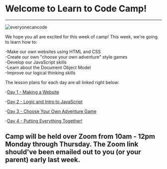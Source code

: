 # Welcome to Learn to Code Camp!
--------


![everyonecancode](https://images.unsplash.com/photo-1526649661456-89c7ed4d00b8?ixlib=rb-1.2.1&ixid=eyJhcHBfaWQiOjEyMDd9&auto=format&fit=crop&w=1171&q=80)

We hope you all are excited for this week of camp! This week, we're going to learn how to:

-Make our own websites using HTML and CSS<br>
-Create our own "choose your own adventure" style games<br>
-Develop our JavaScript skills<br>
-Learn about the Document Object Model<br>
-Improve our logical thinking skills <br>


The lesson plans for each day are all linked right below:

-[Day 1 - Making a Website](./day1)

-[Day 2 - Logic and Intro to JavaScript](./day2)

-[Day 3 - Choose Your Own Adventure Game](./day3)

-[Day 4 - Putting Everything Together!](./day4)

## Camp will be held over Zoom from 10am - 12pm Monday through Thursday. The Zoom link should've been emailed out to you (or your parent) early last week. 

